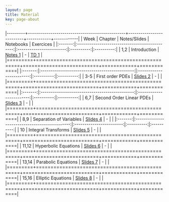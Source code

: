 ```yaml
---
layout: page
title: Material
key: page-about
---
```


|---------+------------------------------------------------+--------------------------+------------+------------|
| Week    |          Chapter                               | Notes/Slides             | Notebooks  |  Exercices |
|:-------:|:----------------------------------------------:|:------------------------:|:----------:|:----------:|
|   1,2   | Introduction                                   | [Notes 1](notes/course1.pdf) |     -      | [TD 1](td/ps1.pdf) |
|=========+================================================+==========================+============+============|
|:-------:|:----------------------------------------------:|:------------------------:|:----------:|:----------:|
|  3-5    | First order PDEs                               | [Slides 2](slides#)      |      -     |            |          
|=========+================================================+==========================+============+============|
|:-------:|:----------------------------------------------:|:------------------------:|:----------:|:----------:|
|   6,7   | Second Order Linear PDEs                       | [Slides 3](slides#)      |      -     |            |
|=========+================================================+==========================+============+============|
|   8,9   | Separation of Variables                        | [Slides 4](slides#)      |      -     |            |
|:-------:|:----------------------------------------------:|:------------------------:|:----------:|:----------:|
|   10    | Integral Transforms                            | [Slides 5](slides#)      |      -     |            |
|=========+================================================+==========================+============+============|
| 11,12   | Hyperbolic Equations                           | [Slides 6](slides#)      |      -     |            |
|=========+================================================+==========================+============+============|
| 13,14   | Parabolic Equations                            | [Slides 7](slides#)      |      -     |            |
|=========+================================================+==========================+============+============|
| 15,16   | Elliptic Equations                             | [Slides 8](slides#)      |      -     |            |
|=========+================================================+==========================+============+============|
